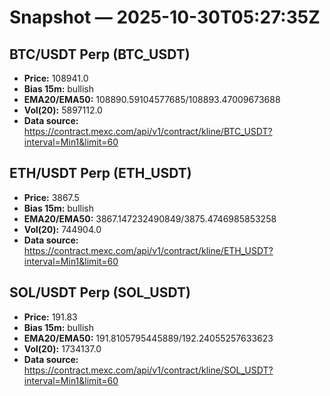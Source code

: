 # Snapshot — 2025-10-30T05:27:35Z

## BTC/USDT Perp (BTC_USDT)
- **Price:** 108941.0
- **Bias 15m:** bullish
- **EMA20/EMA50:** 108890.59104577685/108893.47009673688
- **Vol(20):** 5897112.0
- **Data source:** https://contract.mexc.com/api/v1/contract/kline/BTC_USDT?interval=Min1&limit=60

## ETH/USDT Perp (ETH_USDT)
- **Price:** 3867.5
- **Bias 15m:** bullish
- **EMA20/EMA50:** 3867.147232490849/3875.4746985853258
- **Vol(20):** 744904.0
- **Data source:** https://contract.mexc.com/api/v1/contract/kline/ETH_USDT?interval=Min1&limit=60

## SOL/USDT Perp (SOL_USDT)
- **Price:** 191.83
- **Bias 15m:** bullish
- **EMA20/EMA50:** 191.8105795445889/192.24055257633623
- **Vol(20):** 1734137.0
- **Data source:** https://contract.mexc.com/api/v1/contract/kline/SOL_USDT?interval=Min1&limit=60
